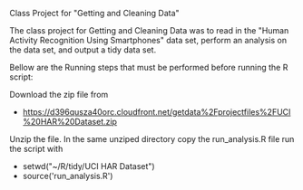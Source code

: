 Class Project for "Getting and Cleaning Data"

The class project for Getting and Cleaning Data was to read in the "Human Activity Recognition Using Smartphones" data set, 
perform an analysis on the data set, and output a tidy data set.


Bellow are the Running steps that must be performed before running the R script:

Download the zip file from
 * https://d396qusza40orc.cloudfront.net/getdata%2Fprojectfiles%2FUCI%20HAR%20Dataset.zip


Unzip the file. In the same unziped directory copy the run_analysis.R file
run the script with

 * setwd("~/R/tidy/UCI HAR Dataset")
 * source('run_analysis.R')
